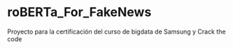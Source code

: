 # roBERTa_For_FakeNews
Proyecto para la certificación del curso de bigdata de Samsung y Crack the code
